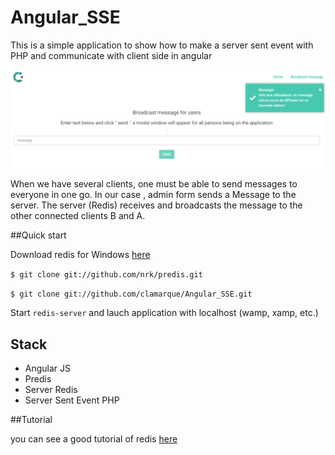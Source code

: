 # Angular_SSE
<p>This is a simple application to show how to make a server sent event with PHP and communicate with client side in angular</p>
<p align="center">
<img src="https://github.com/clamarque/Angular_SSE/blob/master/assets/img/demo.PNG" />
</p>
<p>When we have several clients, one must be able to send messages to everyone in one go. In our case , admin form sends a Message to the server. The server (Redis) receives and broadcasts the message to the other connected clients B and A.</p>

##Quick start

Download redis for Windows [here](https://github.com/rgl/redis/downloads)

`$ git clone git://github.com/nrk/predis.git`

`$ git clone git://github.com/clamarque/Angular_SSE.git`

Start `redis-server` and lauch application with localhost (wamp, xamp, etc.)

## Stack
* Angular JS
* Predis
* Server Redis
* Server Sent Event PHP

##Tutorial

you can see a good tutorial of redis [here](https://scotch.io/tutorials/getting-started-with-redis-in-php)
